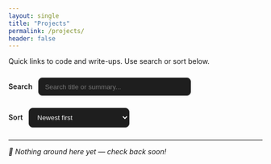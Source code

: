 ```yaml
---
layout: single
title: "Projects"
permalink: /projects/
header: false
---
```



Quick links to code and write-ups. Use search or sort below.

<div style="margin:1.5rem 0;">
  <label for="proj-search" style="font-weight:600; margin-right:.5rem;">Search</label>
  <input type="text" id="proj-search" placeholder="Search title or summary..."
    style="width:60%; padding:.6rem .75rem; border-radius:.5rem; border:1px solid #444;
           background-color:#1e1e1e; color:#f5f5f5; font-weight:500;">
</div>

<div style="margin:1.5rem 0;">
  <label for="proj-sort" style="font-weight:600; margin-right:.5rem;">Sort</label>
  <select id="proj-sort"
    style="width:200px; padding:.6rem .75rem; border-radius:.5rem; border:1px solid #444;
           background-color:#1e1e1e; color:#f5f5f5; font-weight:500;">
    <option value="new">Newest first</option>
    <option value="old">Oldest first</option>
  </select>
</div>

---

<!-- Add project entries below as simple bullets for now.
     When you add one, format the date as dd/mm/yyyy in the text. -->

_🚧 Nothing around here yet — check back soon!_  

<!-- Example (uncomment and edit when ready):
### Battery Sim
📅 01/02/2025  
Code: https://github.com/404ArnavDutta/battery-sim  
Short: G-force-aware braking model with real-time charts (Streamlit).
-->
